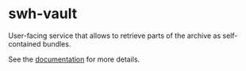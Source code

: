 swh-vault
=========

User-facing service that allows to retrieve parts of the archive as
self-contained bundles.

See the
[documentation](https://docs.softwareheritage.org/devel/swh-vault/index.html)
for more details.
